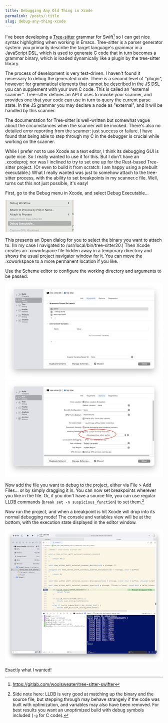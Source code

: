```yaml
---
title: Debugging Any Old Thing in Xcode
permalink: /posts/:title
slug: debug-any-thing-xcode
---
```


I've been developing a [Tree-sitter][tree-sitter] grammar for Swift[^1] so I can get nice syntax highlighting when working in Emacs. Tree-sitter is a parser generator system: you primarily describe the target language's grammar in a JavaScript DSL, which is used to generate C code that in turn becomes a grammar binary, which is loaded dynamically like a plugin by the tree-sitter library.

The process of development is very test-driven. I haven't found it necessary to debug the generated code. There is a second level of "plugin", however: for grammatical elements that cannot be described in the JS DSL you can supplement with your own C code. This is called an "external scanner". Tree-sitter defines an API it uses to invoke your scanner, and provides one that your code can use in turn to query the current parse state. In the JS grammar you may declare a node as "external", and it will be handled by this scanner.

The documentation for Tree-sitter is well-written but somewhat vague about the circumstances when the scanner will be invoked. There's also no detailed error reporting from the scanner: just success or failure. I have found that being able to step through my C in the debugger is crucial while working on the scanner.

While I prefer not to use Xcode as a text editor, I think its debugging GUI is quite nice. So I really wanted to use it for this. But I don't have an .xcodeproj; nor was I inclined to try to set one up for the Rust-based Tree-sitter project. (Or even to build it from scratch: I am happy using a prebuilt executable.) What I really wanted was just to somehow attach to the tree-sitter process, with the ability to set breakpoints in my scanner.c file. Well, turns out this not just possible, it's easy! 

First, go to the Debug menu in Xcode, and select Debug Executable...

![Xcode Debug menu selecting the 'Debug Executable...' item][menu]

This presents an Open dialog for you to select the binary you want to attach to. (In my case I navigated to /usr/local/bin/tree-sitter20.) Then Xcode creates an .xcworkspace file hidden away in a temporary directory and shows the usual project navigator window for it. You can move the .xcworkspace to a more permanent location if you like.

Use the Scheme editor to configure the working directory and arguments to be passed:

![Xcode scheme editor, Arguments tab][args]
![Xcode scheme editor, Options tab][working-dir]

Now add the file you want to debug to the project, either via File > Add Files... or by simply dragging it in. You can now set breakpoints wherever you like in the file. Or, if you don't have a source file, you can use regular LLDB commands (`break set -n suspicious_function`) to set them.[^2]

Now run the project, and when a breakpoint is hit Xcode will drop into its normal debugging mode! The console and variables view will be at the bottom, with the execution state displayed in the editor window.

![Xcode project debugging view][project-debug]

Exactly what I wanted!

[^1]:https://gitlab.com/woolsweater/tree-sitter-swifter
[^2]: Side note here: LLDB is very good at matching up the binary and the source file, but stepping through may behave strangely if the code was built with optimization, and variables may also have been removed. For best results you want an unoptimized build with debug symbols included (`-g` for C code).

[tree-sitter]:https://tree-sitter.github.io/tree-sitter/

[menu]:../assets/imgs/2022-04-16-menu.png

[args]:../assets/imgs/2022-04-16-args.png

[working-dir]:../assets/imgs/2022-04-16-working-dir.png

[project-debug]:../assets/imgs/2022-04-16-project-debug.png
